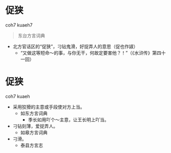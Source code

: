 # 促狭
coh7 kuaeh7
> 东台方言词典
- 北方官话区的“促狭”，刁钻鬼滑，好捉弄人的意思（促也作諔）
  - “又做这等短命～的事，与你无干，何故定要害他？！”（《水浒传》第四十一回）

# 促狭
coh7 kuaeh
+ 采用狡猾的主意或手段使对方上当。
  * 如东方言词典
    - 季长如用吖个～主意，让王长明上吖当。
+ 刁钻刻薄，爱捉弄人。
  * 如皋方言词典
+ 刁滑。
  * 泰县方言志
